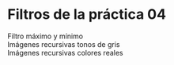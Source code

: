 # Filtros de la práctica 04   

Filtro máximo y mínimo   
Imágenes recursivas tonos de gris  
Imágenes recursivas colores reales  
 
